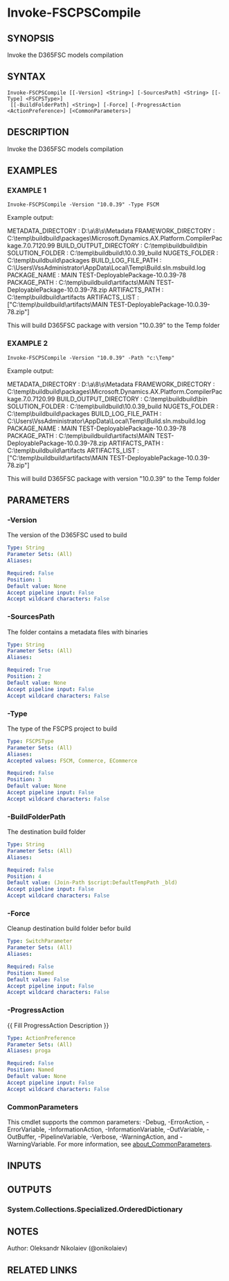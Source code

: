 ﻿---
external help file: fscps.tools-help.xml
Module Name: fscps.tools
online version:
schema: 2.0.0
---

# Invoke-FSCPSCompile

## SYNOPSIS
Invoke the D365FSC models compilation

## SYNTAX

```
Invoke-FSCPSCompile [[-Version] <String>] [-SourcesPath] <String> [[-Type] <FSCPSType>]
 [[-BuildFolderPath] <String>] [-Force] [-ProgressAction <ActionPreference>] [<CommonParameters>]
```

## DESCRIPTION
Invoke the D365FSC models compilation

## EXAMPLES

### EXAMPLE 1
```
Invoke-FSCPSCompile -Version "10.0.39" -Type FSCM
```

Example output:

METADATA_DIRECTORY  : D:\a\8\s\Metadata
FRAMEWORK_DIRECTORY : C:\temp\buildbuild\packages\Microsoft.Dynamics.AX.Platform.CompilerPackage.7.0.7120.99
BUILD_OUTPUT_DIRECTORY    : C:\temp\buildbuild\bin
SOLUTION_FOLDER   : C:\temp\buildbuild\10.0.39_build
NUGETS_FOLDER    : C:\temp\buildbuild\packages
BUILD_LOG_FILE_PATH     : C:\Users\VssAdministrator\AppData\Local\Temp\Build.sln.msbuild.log
PACKAGE_NAME         : MAIN TEST-DeployablePackage-10.0.39-78
PACKAGE_PATH         : C:\temp\buildbuild\artifacts\MAIN TEST-DeployablePackage-10.0.39-78.zip
ARTIFACTS_PATH       : C:\temp\buildbuild\artifacts
ARTIFACTS_LIST       : \["C:\temp\buildbuild\artifacts\MAIN TEST-DeployablePackage-10.0.39-78.zip"\]

This will build D365FSC package with version "10.0.39" to the Temp folder

### EXAMPLE 2
```
Invoke-FSCPSCompile -Version "10.0.39" -Path "c:\Temp"
```

Example output:

METADATA_DIRECTORY  : D:\a\8\s\Metadata
FRAMEWORK_DIRECTORY : C:\temp\buildbuild\packages\Microsoft.Dynamics.AX.Platform.CompilerPackage.7.0.7120.99
BUILD_OUTPUT_DIRECTORY    : C:\temp\buildbuild\bin
SOLUTION_FOLDER   : C:\temp\buildbuild\10.0.39_build
NUGETS_FOLDER    : C:\temp\buildbuild\packages
BUILD_LOG_FILE_PATH     : C:\Users\VssAdministrator\AppData\Local\Temp\Build.sln.msbuild.log
PACKAGE_NAME         : MAIN TEST-DeployablePackage-10.0.39-78
PACKAGE_PATH         : C:\temp\buildbuild\artifacts\MAIN TEST-DeployablePackage-10.0.39-78.zip
ARTIFACTS_PATH       : C:\temp\buildbuild\artifacts
ARTIFACTS_LIST       : \["C:\temp\buildbuild\artifacts\MAIN TEST-DeployablePackage-10.0.39-78.zip"\]

This will build D365FSC package with version "10.0.39" to the Temp folder

## PARAMETERS

### -Version
The version of the D365FSC used to build

```yaml
Type: String
Parameter Sets: (All)
Aliases:

Required: False
Position: 1
Default value: None
Accept pipeline input: False
Accept wildcard characters: False
```

### -SourcesPath
The folder contains a metadata files with binaries

```yaml
Type: String
Parameter Sets: (All)
Aliases:

Required: True
Position: 2
Default value: None
Accept pipeline input: False
Accept wildcard characters: False
```

### -Type
The type of the FSCPS project to build

```yaml
Type: FSCPSType
Parameter Sets: (All)
Aliases:
Accepted values: FSCM, Commerce, ECommerce

Required: False
Position: 3
Default value: None
Accept pipeline input: False
Accept wildcard characters: False
```

### -BuildFolderPath
The destination build folder

```yaml
Type: String
Parameter Sets: (All)
Aliases:

Required: False
Position: 4
Default value: (Join-Path $script:DefaultTempPath _bld)
Accept pipeline input: False
Accept wildcard characters: False
```

### -Force
Cleanup destination build folder befor build

```yaml
Type: SwitchParameter
Parameter Sets: (All)
Aliases:

Required: False
Position: Named
Default value: False
Accept pipeline input: False
Accept wildcard characters: False
```

### -ProgressAction
{{ Fill ProgressAction Description }}

```yaml
Type: ActionPreference
Parameter Sets: (All)
Aliases: proga

Required: False
Position: Named
Default value: None
Accept pipeline input: False
Accept wildcard characters: False
```

### CommonParameters
This cmdlet supports the common parameters: -Debug, -ErrorAction, -ErrorVariable, -InformationAction, -InformationVariable, -OutVariable, -OutBuffer, -PipelineVariable, -Verbose, -WarningAction, and -WarningVariable. For more information, see [about_CommonParameters](http://go.microsoft.com/fwlink/?LinkID=113216).

## INPUTS

## OUTPUTS

### System.Collections.Specialized.OrderedDictionary
## NOTES
Author: Oleksandr Nikolaiev (@onikolaiev)

## RELATED LINKS
